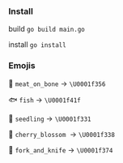 ### Install

build `go build main.go`

install `go install`

### Emojis

:meat_on_bone: `meat_on_bone` -> `\U0001f356`

:fish: `fish` -> `\U0001f41f`

:seedling: `seedling` -> `\U0001f331`

:cherry_blossom: `cherry_blossom`  -> `\U0001f338`

:fork_and_knife: `fork_and_knife` -> `\U0001f374`
